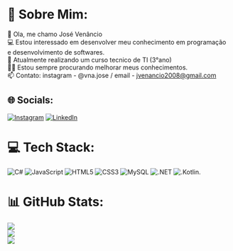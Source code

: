 # 💫 Sobre Mim:
👋 Ola, me chamo José Venâncio<br>💻 Estou interessado em desenvolver meu conhecimento em programação e desenvolvimento de softwares. <br>🌱 Atualmente realizando um curso tecnico de TI (3°ano)<br>👨‍💼 Estou sempre procurando melhorar meus conhecimentos.<br>📫 Contato: instagram - @vna.jose / email - jvenancio2008@gmail.com


## 🌐 Socials:
[![Instagram](https://img.shields.io/badge/Instagram-%23E4405F.svg?logo=Instagram&logoColor=white)](https://instagram.com/vna.jose__) [![LinkedIn](https://img.shields.io/badge/LinkedIn-%230077B5.svg?logo=linkedin&logoColor=white)](https://linkedin.com/in/vnajose) 

# 💻 Tech Stack:
![C#](https://img.shields.io/badge/c%23-%23239120.svg?style=for-the-badge&logo=csharp&logoColor=white) ![JavaScript](https://img.shields.io/badge/javascript-%23323330.svg?style=for-the-badge&logo=javascript&logoColor=%23F7DF1E) ![HTML5](https://img.shields.io/badge/html5-%23E34F26.svg?style=for-the-badge&logo=html5&logoColor=white) ![CSS3](https://img.shields.io/badge/sqlite-%2307405e.svg?style=for-the-badge&logo=sqlite&logoColor=white) ![MySQL](https://img.shields.io/badge/mysql-4479A1.svg?style=for-the-badge&logo=mysql&logoColor=white) ![.NET](https://img.shields.io/badge/.NET-5C2D91?style=for-the-badge&logo=.net&logoColor=white)  ![.Kotlin](https://img.shields.io/badge/Kotlin-7F52FF?style=for-the-badge&logo=Kotlin&logoColor=white).
# 📊 GitHub Stats:
![](https://github-readme-stats.vercel.app/api?username=vnajose&theme=dark&hide_border=false&include_all_commits=false&count_private=false)<br/>
![](https://github-readme-streak-stats.herokuapp.com/?user=vnajose&theme=dark&hide_border=false)<br/>
![](https://github-readme-stats.vercel.app/api/top-langs/?username=vnajose&theme=dark&hide_border=false&include_all_commits=false&count_private=false&layout=compact)



<!-- Proudly created with GPRM ( https://gprm.itsvg.in ) -->
